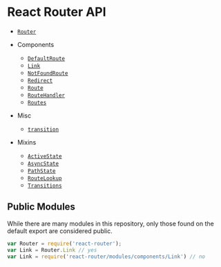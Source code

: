 React Router API 
================

- [`Router`](/docs/api/Router.md)

- Components
  - [`DefaultRoute`](/docs/api/components/DefaultRoute.md)
  - [`Link`](/docs/api/components/Link.md)
  - [`NotFoundRoute`](/docs/api/components/NotFoundRoute.md)
  - [`Redirect`](/docs/api/components/Redirect.md)
  - [`Route`](/docs/api/components/Route.md)
  - [`RouteHandler`](/docs/api/components/RouteHandler.md)
  - [`Routes`](/docs/api/components/Routes.md)

- Misc 
  - [`transition`](/docs/api/misc/transition.md)

- Mixins
  - [`ActiveState`](/docs/api/mixins/ActiveState.md)
  - [`AsyncState`](/docs/api/mixins/AsyncState.md)
  - [`PathState`](/docs/api/mixins/PathState.md)
  - [`RouteLookup`](/docs/api/mixins/RouteLookup.md)
  - [`Transitions`](/docs/api/mixins/Transitions.md)

Public Modules
--------------

While there are many modules in this repository, only those found on the
default export are considered public.

```js
var Router = require('react-router');
var Link = Router.Link // yes
var Link = require('react-router/modules/components/Link') // no
```

